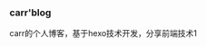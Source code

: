 <!--
 * @Author: your name
 * @Date: 2021-11-03 11:23:41
 * @LastEditTime: 2021-12-20 18:10:32
 * @LastEditors: Please set LastEditors
 * @Description: In User Settings Edit
 * @FilePath: /carrblog/README.md
-->
### carr'blog
carr的个人博客，基于hexo技术开发，分享前端技术1
